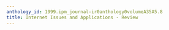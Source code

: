 ```yaml
---
anthology_id: 1999.ipm_journal-ir0anthology0volumeA35A5.8
title: Internet Issues and Applications - Review
---
```

